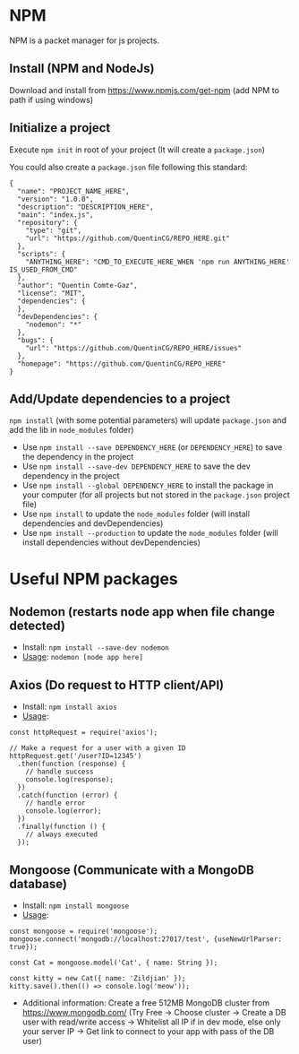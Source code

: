 # NPM

NPM is a packet manager for js projects.

## Install (NPM and NodeJs)

Download and install from https://www.npmjs.com/get-npm (add NPM to path if using windows)

## Initialize a project

Execute `npm init` in root of your project (It will create a `package.json`)

You could also create a `package.json` file following this standard:
```
{
  "name": "PROJECT_NAME_HERE",
  "version": "1.0.0",
  "description": "DESCRIPTION_HERE",
  "main": "index.js",
  "repository": {
    "type": "git",
    "url": "https://github.com/QuentinCG/REPO_HERE.git"
  },
  "scripts": {
    "ANYTHING_HERE": "CMD_TO_EXECUTE_HERE_WHEN 'npm run ANYTHING_HERE' IS_USED_FROM_CMD"
  },
  "author": "Quentin Comte-Gaz",
  "license": "MIT",
  "dependencies": {
  },
  "devDependencies": {
    "nodemon": "*"
  },
  "bugs": {
    "url": "https://github.com/QuentinCG/REPO_HERE/issues"
  },
  "homepage": "https://github.com/QuentinCG/REPO_HERE"
}
```

## Add/Update dependencies to a project

`npm install` (with some potential parameters) will update `package.json` and add the lib in `node_modules` folder)

- Use `npm install --save DEPENDENCY_HERE` (or `DEPENDENCY_HERE`) to save the dependency in the project
- Use `npm install --save-dev DEPENDENCY_HERE` to save the dev dependency in the project
- Use `npm install --global DEPENDENCY_HERE` to install the package in your computer (for all projects but not stored in the `package.json` project file)
- Use `npm install` to update the `node_modules` folder (will install dependencies and devDependencies)
- Use `npm install --production` to update the `node_modules` folder (will install dependencies without devDependencies)


# Useful NPM packages

## Nodemon (restarts node app when file change detected)

- Install: `npm install --save-dev nodemon`
- <a target="_blank" href="https://github.com/remy/nodemon#usage">Usage</a>: `nodemon [node app here]`

## Axios (Do request to HTTP client/API)

- Install: `npm install axios`
- <a target="_blank" href="https://github.com/axios/axios#example">Usage</a>:
```
const httpRequest = require('axios');
 
// Make a request for a user with a given ID
httpRequest.get('/user?ID=12345')
  .then(function (response) {
    // handle success
    console.log(response);
  })
  .catch(function (error) {
    // handle error
    console.log(error);
  })
  .finally(function () {
    // always executed
  });
```

## Mongoose (Communicate with a MongoDB database)

- Install: `npm install mongoose`
- <a target="_blank" href="https://mongoosejs.com/docs/index.html">Usage</a>:
```
const mongoose = require('mongoose');
mongoose.connect('mongodb://localhost:27017/test', {useNewUrlParser: true});

const Cat = mongoose.model('Cat', { name: String });

const kitty = new Cat({ name: 'Zildjian' });
kitty.save().then(() => console.log('meow'));
```
- Additional information: Create a free 512MB MongoDB cluster from https://www.mongodb.com/ (Try Free -> Choose cluster -> Create a DB user with read/write access -> Whitelist all IP if in dev mode, else only your server IP -> Get link to connect to your app with pass of the DB user)

